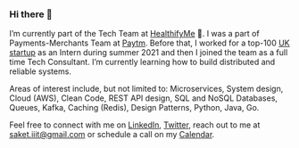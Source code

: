 <!-- ### Hi, I'm Saket! &nbsp;&nbsp;<sup> &#12299;I love to code and build cool products. Currently, learning AWS Infrastructure.</sup> -->

### Hi there 👋

I’m currently part of the Tech Team at [HealthifyMe](https://healthifyme.com) 🚀. I was a part of Payments-Merchants Team at [Paytm](https://paytm.com). Before that, I worked for a top-100 [UK startup](https://startups.co.uk) as an Intern during summer 2021 and then I joined the team as a full time Tech Consultant. I’m currently learning how to build distributed and reliable systems. 

Areas of interest include, but not limited to: Microservices, System design, Cloud (AWS), Clean Code, REST API design, SQL and NoSQL Databases, Queues, Kafka, Caching (Redis), Design Patterns, Python, Java, Go. 

Feel free to connect with me on <a href=https://www.linkedin.com/in/saket13/ target="blank">LinkedIn</a>,  <a href=https://www.twitter.com/saket13_/ target="blank">Twitter</a>, reach out to me at saket.iiit@gmail.com or schedule a call on my <a href=https://calendly.com/saket13/talk-to-saket target="blank">Calendar</a>.



</p>
